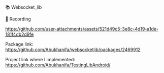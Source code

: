 📚 Websocket_lib

🎥 Recording

https://github.com/user-attachments/assets/521d49c5-3e8c-4d19-a1de-181f4db2d9fe

Package link:
https://github.com/Abukhanifa/websocketlib/packages/2469912

Project link where I implemented:
https://github.com/Abukhanifa/TestingLibAndroid/











